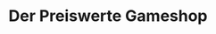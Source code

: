 ---
title: "Der Preiswerte Gameshop"
url: /euskirchen/der-preiswerte-gameshop/
shop: Videospiele
---